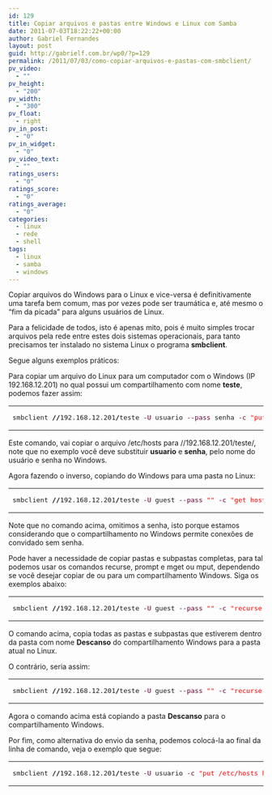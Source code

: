 ```yaml
---
id: 129
title: Copiar arquivos e pastas entre Windows e Linux com Samba
date: 2011-07-03T18:22:22+00:00
author: Gabriel Fernandes
layout: post
guid: http://gabrielf.com.br/wp0/?p=129
permalink: /2011/07/03/como-copiar-arquivos-e-pastas-com-smbclient/
pv_video:
  - ""
pv_height:
  - "200"
pv_width:
  - "300"
pv_float:
  - right
pv_in_post:
  - "0"
pv_in_widget:
  - "0"
pv_video_text:
  - ""
ratings_users:
  - "0"
ratings_score:
  - "0"
ratings_average:
  - "0"
categories:
  - linux
  - rede
  - shell
tags:
  - linux
  - samba
  - windows
---
```

Copiar arquivos do Windows para o Linux e vice-versa é definitivamente uma tarefa bem comum, mas por vezes pode ser traumática e, até mesmo o &#8220;fim da picada&#8221; para alguns usuários de Linux.

Para a felicidade de todos, isto é apenas mito, pois é muito simples trocar arquivos pela rede entre estes dois sistemas operacionais, para tanto precisamos ter instalado no sistema Linux o programa **smbclient**.

Segue alguns exemplos práticos:

Para copiar um arquivo do Linux para um computador com o Windows (IP 192.168.12.201) no qual possui um compartilhamento com nome **teste**, podemos fazer assim:

<!--more-->

<div class="wp_codebox">
  <table>
    <tr id="p12918">
      <td class="code" id="p129code18">
        <pre class="bash" style="font-family:monospace;">smbclient <span style="color: #000000; font-weight: bold;">//</span>192.168.12.201<span style="color: #000000; font-weight: bold;">/</span>teste <span style="color: #660033;">-U</span> usuario <span style="color: #660033;">--pass</span> senha <span style="color: #660033;">-c</span> <span style="color: #ff0000;">"put /etc/hosts hosts;"</span></pre>
      </td>
    </tr>
  </table>
</div>

Este comando, vai copiar o arquivo /etc/hosts para //192.168.12.201/teste/, note que no exemplo você deve substituir **usuario** e **senha**, pelo nome do usuário e senha no Windows.

Agora fazendo o inverso, copiando do Windows para uma pasta no Linux:

<div class="wp_codebox">
  <table>
    <tr id="p12919">
      <td class="code" id="p129code19">
        <pre class="bash" style="font-family:monospace;">smbclient <span style="color: #000000; font-weight: bold;">//</span>192.168.12.201<span style="color: #000000; font-weight: bold;">/</span>teste <span style="color: #660033;">-U</span> guest <span style="color: #660033;">--pass</span> <span style="color: #ff0000;">""</span> <span style="color: #660033;">-c</span> <span style="color: #ff0000;">"get hosts /etc;"</span></pre>
      </td>
    </tr>
  </table>
</div>

Note que no comando acima, omitimos a senha, isto porque estamos considerando que o compartilhamento no Windows permite conexões de convidado sem senha.

Pode haver a necessidade de copiar pastas e subpastas completas, para tal podemos usar os comandos recurse, prompt e mget ou mput, dependendo se você desejar copiar de ou para um compartilhamento Windows. Siga os exemplos abaixo:

<div class="wp_codebox">
  <table>
    <tr id="p12920">
      <td class="code" id="p129code20">
        <pre class="bash" style="font-family:monospace;">smbclient <span style="color: #000000; font-weight: bold;">//</span>192.168.12.201<span style="color: #000000; font-weight: bold;">/</span>teste <span style="color: #660033;">-U</span> guest <span style="color: #660033;">--pass</span> <span style="color: #ff0000;">""</span> <span style="color: #660033;">-c</span> <span style="color: #ff0000;">"recurse; prompt; mget Descanso*;"</span></pre>
      </td>
    </tr>
  </table>
</div>

O comando acima, copia todas as pastas e subpastas que estiverem dentro da pasta com nome **Descanso** do compartilhamento Windows para a pasta atual no Linux.

O contrário, seria assim:

<div class="wp_codebox">
  <table>
    <tr id="p12921">
      <td class="code" id="p129code21">
        <pre class="bash" style="font-family:monospace;">smbclient <span style="color: #000000; font-weight: bold;">//</span>192.168.12.201<span style="color: #000000; font-weight: bold;">/</span>teste <span style="color: #660033;">-U</span> guest <span style="color: #660033;">--pass</span> <span style="color: #ff0000;">""</span> <span style="color: #660033;">-c</span> <span style="color: #ff0000;">"recurse; prompt; mput Descanso*;"</span></pre>
      </td>
    </tr>
  </table>
</div>

Agora o comando acima está copiando a pasta **Descanso** para o compartilhamento Windows.

Por fim, como alternativa do envio da senha, podemos colocá-la ao final da linha de comando, veja o exemplo que segue:

<div class="wp_codebox">
  <table>
    <tr id="p12922">
      <td class="code" id="p129code22">
        <pre class="bash" style="font-family:monospace;">smbclient <span style="color: #000000; font-weight: bold;">//</span>192.168.12.201<span style="color: #000000; font-weight: bold;">/</span>teste <span style="color: #660033;">-U</span> usuario <span style="color: #660033;">-c</span> <span style="color: #ff0000;">"put /etc/hosts hosts;"</span> senha</pre>
      </td>
    </tr>
  </table>
</div>